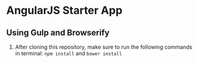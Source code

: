 # AngularJS Starter App
## Using Gulp and Browserify

1) After cloning this repository, make sure to run the following commands in terminal:
```npm install``` and ```bower install```
